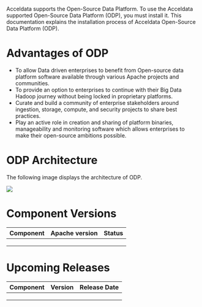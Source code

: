 Acceldata supports the Open-Source Data Platform. To use the Acceldata supported Open-Source Data Platform (ODP), you must install it. This documentation explains the installation process of Acceldata Open-Source Data Platform (ODP). 

# Advantages of ODP

* To allow Data driven enterprises to benefit from Open-source data platform software available through various Apache projects and communities.
* To provide an option to enterprises to continue with their Big Data Hadoop journey without being locked in proprietary platforms. 
* Curate and build a community of enterprise stakeholders around ingestion, storage, compute, and security projects to share best practices.
* Play an active role in creation and sharing of platform binaries, manageability and monitoring software which allows enterprises to make their open-source ambitions possible. 

# ODP Architecture

The following image displays the architecture of ODP. 

![](https://www.github.com/acceldata-io/odpdocumentation/main/arch.png)


# Component Versions

| Component | Apache version | Status |
| --------------- | --------------- | --------------- |
|  |  |  |
|  |  |  |
|  |  |  |

# Upcoming Releases
| Component |Version |Release Date |
| --------------- | --------------- | --------------- |
|  |  |  |
|  |  |  |
|  |  |  |
